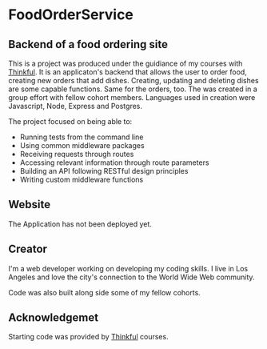# FoodOrderService


## Backend of a food ordering site

This is a project was produced under the guidiance of my courses with [Thinkful](thinkful.com). It is an applicaton's backend that allows the user to order food, creating new orders that add dishes. Creating, updating and deleting dishes are some capable functions. Same for the orders, too.
The was created in a group effort with fellow cohort members.
Languages used in creation were Javascript, Node, Express and Postgres. 

The project focused on being able to:
* Running tests from the command line
* Using common middleware packages
* Receiving requests through routes
* Accessing relevant information through route parameters
* Building an API following RESTful design principles
* Writing custom middleware functions

## Website
The Application has not been deployed yet.

## Creator
I'm a web developer working on developing my coding skills. I live in Los Angeles and love the city's connection to the World Wide Web community. 

Code was also built along side some of my fellow cohorts. 

## Acknowledgemet

Starting code was provided by [Thinkful](thinkful.com) courses.

